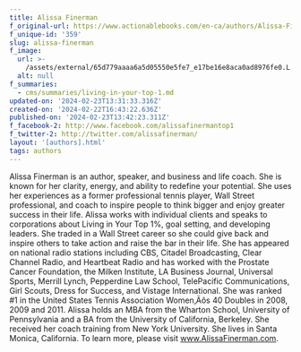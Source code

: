 ```yaml
---
title: Alissa Finerman
f_original-url: https://www.actionablebooks.com/en-ca/authors/Alissa-Finerman/
f_unique-id: '359'
slug: alissa-finerman
f_image:
  url: >-
    /assets/external/65d779aaaa6a5d05550e5fe7_e17be16e8aca0ad8976fe0.L._V182381347_SX200_.jpeg
  alt: null
f_summaries:
  - cms/summaries/living-in-your-top-1.md
updated-on: '2024-02-23T13:31:33.316Z'
created-on: '2024-02-22T16:43:22.636Z'
published-on: '2024-02-23T13:42:23.311Z'
f_facebook-2: http://www.facebook.com/alissafinermantop1
f_twitter-2: http://twitter.com/alissafinerman/
layout: '[authors].html'
tags: authors
---
```


Alissa Finerman is an author, speaker, and business and life coach. She is known for her clarity, energy, and ability to redefine your potential. She uses her experiences as a former professional tennis player, Wall Street professional, and coach to inspire people to think bigger and enjoy greater success in their life. Alissa works with individual clients and speaks to corporations about Living in Your Top 1%, goal setting, and developing leaders. She traded in a Wall Street career so she could give back and inspire others to take action and raise the bar in their life. She has appeared on national radio stations including CBS, Citadel Broadcasting, Clear Channel Radio, and Heartbeat Radio and has worked with the Prostate Cancer Foundation, the Milken Institute, LA Business Journal, Universal Sports, Merrill Lynch, Pepperdine Law School, TelePacific Communications, Girl Scouts, Dress for Success, and Vistage International. She was ranked #1 in the United States Tennis Association Women‚Äôs 40 Doubles in 2008, 2009 and 2011. Alissa holds an MBA from the Wharton School, University of Pennsylvania and a BA from the University of California, Berkeley. She received her coach training from New York University. She lives in Santa Monica, California. To learn more, please visit www.AlissaFinerman.com.
